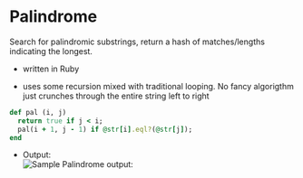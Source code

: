 # Palindrome

Search for palindromic substrings, return a hash of matches/lengths indicating the longest.

- written in Ruby

- uses some recursion mixed with traditional looping. No fancy algorigthm just crunches
through the entire string left to right

```ruby
def pal (i, j)
  return true if j < i;
  pal(i + 1, j - 1) if @str[i].eql?(@str[j]);
end
```

- Output:  
![Sample Palindrome output:](https://github.com/skomja00/Ruby-programming-sandbox/blob/master/Palindrome/pal_output.png?raw=true)

  
  
 
